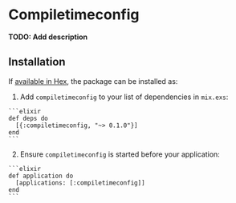 # Compiletimeconfig

**TODO: Add description**

## Installation

If [available in Hex](https://hex.pm/docs/publish), the package can be installed as:

  1. Add `compiletimeconfig` to your list of dependencies in `mix.exs`:

    ```elixir
    def deps do
      [{:compiletimeconfig, "~> 0.1.0"}]
    end
    ```

  2. Ensure `compiletimeconfig` is started before your application:

    ```elixir
    def application do
      [applications: [:compiletimeconfig]]
    end
    ```


